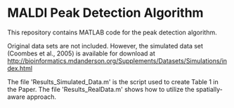 # MALDI Peak Detection Algorithm

This repository contains MATLAB code for the peak detection algorithm. 

Original data sets are not included. However, the simulated data set (Coombes et al., 2005) is available for download at http://bioinformatics.mdanderson.org/Supplements/Datasets/Simulations/index.html

The file 'Results_Simulated_Data.m' is the script used to create Table 1 in the Paper. 
The file 'Results_RealData.m' shows how to utilize the spatially-aware approach.